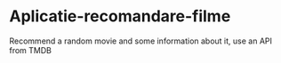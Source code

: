 # Aplicatie-recomandare-filme
Recommend a random movie and some information about it, use an API from TMDB

